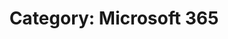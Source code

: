 ---
layout: category
title: "Category: Microsoft 365"
description: Showing all posts with the category 'Microsoft 365'
category: microsoft-365
permalink: /category/microsoft-365/
---